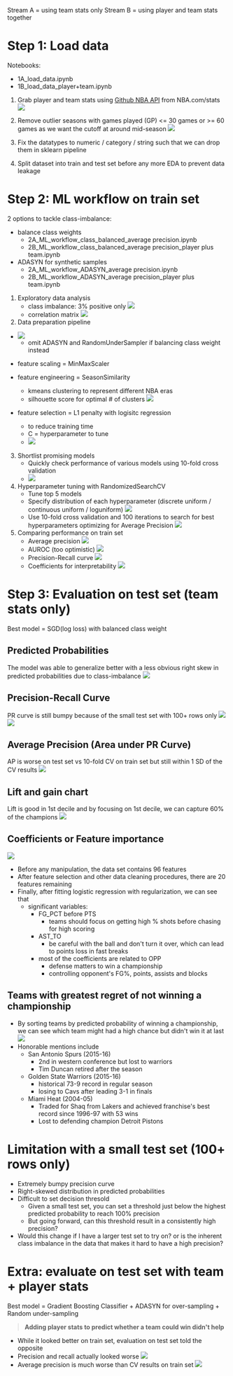 Stream A = using team stats only
Stream B = using player and team stats together

# Step 1: Load data 

Notebooks:
- 1A_load_data.ipynb
- 1B_load_data_player+team.ipynb

1. Grab player and team stats using [Github NBA API](https://github.com/swar/nba_api) from NBA.com/stats <img src="../data/image/2022-09-18-16-35-09.png">

2. Remove outlier seasons with games played (GP) <= 30 games or >= 60 games as we want the cutoff at around mid-season <img src="../data/image/2022-09-18-16-36-40.png">

3. Fix the datatypes to numeric / category / string such that we can drop them in sklearn pipeline

4. Split dataset into train and test set before any more EDA to prevent data leakage

# Step 2: ML workflow on train set
2 options to tackle class-imbalance:
- balance class weights
  - 2A_ML_workflow_class_balanced_average precision.ipynb
  - 2B_ML_workflow_class_balanced_average precision_player plus team.ipynb
- ADASYN for synthetic samples
  - 2A_ML_workflow_ADASYN_average precision.ipynb
  - 2B_ML_workflow_ADASYN_average precision_player plus team.ipynb

1. Exploratory data analysis 
   - class imbalance: 3% positive only <img src="../data/image/2022-09-18-16-46-15.png">
   - correlation matrix <img src="../data/image/2022-09-18-16-46-42.png">
2. Data preparation pipeline
- <img src="../data/image/2022-09-18-16-48-00.png">
  
  - omit ADASYN and RandomUnderSampler if balancing class weight instead
- feature scaling = MinMaxScaler
- feature engineering = SeasonSimilarity
  - kmeans clustering to represent different NBA eras
  - silhouette score for optimal # of clusters <img src="../data/image/2022-09-18-16-51-26.png">
- feature selection = L1 penalty with logisitc regression
  - to reduce training time
  - C = hyperparameter to tune
  - <img src="../data/image/2022-09-18-16-52-42.png">
3. Shortlist promising models
   - Quickly check performance of various models using 10-fold cross validation
   - <img src="../data/image/2022-09-18-16-53-52.png">
4. Hyperparameter tuning with RandomizedSearchCV
   - Tune top 5 models
   - Specify distribution of each hyperparameter (discrete uniform / continuous uniform / loguniform) <img src="../data/image/2022-09-18-16-57-50.png">
   - Use 10-fold cross validation and 100 iterations to search for best hyperparameters optimizing for Average Precision <img src="../data/image/2022-09-18-16-58-45.png">
5. Comparing performance on train set
   - Average precision <img src="../data/image/2022-09-18-16-59-21.png">
   - AUROC (too optimistic) <img src="../data/image/2022-09-18-16-59-40.png">
   - Precision-Recall curve <img src="../data/image/2022-09-18-17-00-06.png">
   - Coefficients for interpretability <img src="../data/image/2022-09-18-17-00-23.png">

# Step 3: Evaluation on test set (team stats only)
Best model = SGD(log loss) with balanced class weight
## Predicted Probabilities
The model was able to generalize better with a less obvious right skew in predicted probabilities due to class-imbalance
<img src="../data/image/2022-09-18-22-54-09.png">

## Precision-Recall Curve
PR curve is still bumpy because of the small test set with 100+ rows only
<img src="../data/image/2022-09-18-22-55-46.png">
<img src="../data/image/2022-09-18-22-56-35.png">
## Average Precision (Area under PR Curve)
AP is worse on test set vs 10-fold CV on train set but still within 1 SD of the CV results
<img src="../data/image/2022-09-18-22-56-20.png">
## Lift and gain chart
Lift is good in 1st decile and by focusing on 1st decile, we can capture 60% of the champions
<img src="../data/image/2022-09-18-22-57-30.png">
## Coefficients or Feature importance
<img src="../data/image/2022-09-18-22-58-28.png">

- Before any manipulation, the data set contains 96 features
- After feature selection and other data cleaning procedures, there are 20 features remaining
- Finally, after fitting logistic regression with regularization, we can see that
  - significant variables: 
    - FG_PCT before PTS
      - teams should focus on getting high % shots before chasing for high scoring 
    - AST_TO
      - be careful with the ball and don't turn it over, which can lead to points loss in fast breaks
    - most of the coefficients are related to OPP
      - defense matters to win a championship
      - controlling opponent's FG%, points, assists and blocks

## Teams with greatest regret of not winning a championship
- By sorting teams by predicted probability of winning a championship, we can see which team might had a high chance but didn't win it at last <img src="../data/image/2022-09-18-23-06-04.png">
- Honorable mentions include 
  - San Antonio Spurs (2015-16)
    - 2nd in western conference but lost to warriors
    - Tim Duncan retired after the season
  - Golden State Warriors (2015-16)
    - historical 73-9 record in regular season
    - losing to Cavs after leading 3-1 in finals
  - Miami Heat (2004-05)
    - Traded for Shaq from Lakers and achieved franchise's best record since 1996-97 with 53 wins
    - Lost to defending champion Detroit Pistons


# Limitation with a small test set (100+ rows only)  
  - Extremely bumpy precision curve
  - Right-skewed distribution in predicted probabilities
  - Difficult to set decision thresold
    - Given a small test set, you can set a threshold just below the highest predicted probability to reach 100% precision
    - But going forward, can this threshold result in a consistently high precision?
  - Would this change if I have a larger test set to try on? or is the inherent class imbalance in the data that makes it hard to have a high precision?

# Extra: evaluate on test set with team + player stats 
Best model = Gradient Boosting Classifier + ADASYN for over-sampling + Random under-sampling 

> **Adding player stats to predict whether a team could win didn't help**

- While it looked better on train set, evaluation on test set told the opposite
- Precision and recall actually looked worse <img src="../data/image/2022-09-18-23-03-14.png">
- Average precision is much worse than CV results on train set <img src="../data/image/2022-09-18-23-03-49.png">